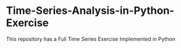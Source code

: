 # Time-Series-Analysis-in-Python-Exercise
This repository has a  Full Time Series Exercise Implemented in Python
